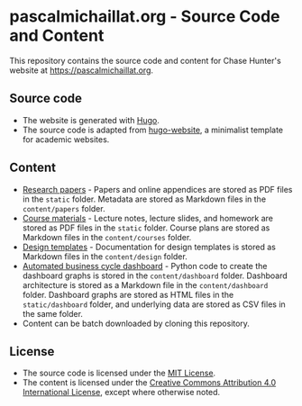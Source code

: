 # pascalmichaillat.org - Source Code and Content

This repository contains the source code and content for Chase Hunter's website at https://pascalmichaillat.org. 

## Source code

+ The website is generated with [Hugo](https://github.com/gohugoio/hugo). 
+ The source code is adapted from [hugo-website](https://github.com/pmichaillat/hugo-website), a minimalist template for academic websites.

## Content

+ [Research papers](https://pascalmichaillat.org/papers/) - Papers and online appendices are stored as PDF files in the `static` folder. Metadata are stored as Markdown files in the `content/papers` folder.
+ [Course materials](https://pascalmichaillat.org/courses/) - Lecture notes, lecture slides, and homework are stored as PDF files in the `static` folder. Course plans are stored as Markdown files in the `content/courses` folder.
+ [Design templates](https://pascalmichaillat.org/design/) - Documentation for design templates is stored as Markdown files in the `content/design` folder.
+ [Automated business cycle dashboard](https://pascalmichaillat.org/dashboard/) - Python code to create the dashboard graphs is stored in the `content/dashboard` folder. Dashboard architecture is stored as a Markdown file in the `content/dashboard` folder. Dashboard graphs are stored as HTML files in the `static/dashboard` folder, and underlying data are stored as CSV files in the same folder.
+ Content can be batch downloaded by cloning this repository.

## License

+ The source code is licensed under the [MIT License](LICENSE.md).
+ The content is licensed under the [Creative Commons Attribution 4.0 International License](http://creativecommons.org/licenses/by/4.0/), except where otherwise noted.